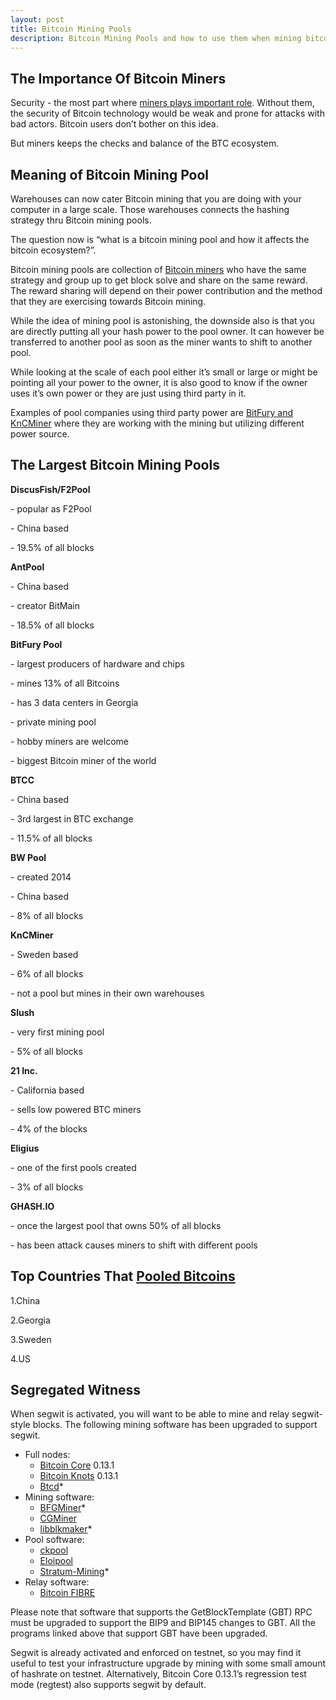 ```yaml
---
layout: post
title: Bitcoin Mining Pools
description: Bitcoin Mining Pools and how to use them when mining bitcoin.
---
```


<h2>The Importance Of Bitcoin Miners</h2>

<p>Security - the most part where <a href="/cloud/">miners plays important role</a>. Without them, the security of Bitcoin technology would be weak and prone for attacks with bad actors. Bitcoin users don’t bother on this idea. </p>

<p>But miners keeps the checks and balance of the BTC ecosystem.</p>

<h2>Meaning of Bitcoin Mining Pool</h2>

<p>Warehouses can now cater Bitcoin mining that you are doing with your computer in a large scale. Those warehouses connects the hashing strategy thru Bitcoin mining pools. </p>

<p>The question now is “what is a bitcoin mining pool and how it affects the bitcoin ecosystem?”.</p>

<p>Bitcoin mining pools are collection of <a href="/software/">Bitcoin miners</a> who have the same strategy and group up to get block solve and share on the same reward. The reward sharing will depend on their power contribution and the method that they are exercising towards Bitcoin mining. </p>

<p>While the idea of mining pool is astonishing, the downside also is that you are directly putting all your hash power to the pool owner. It can however be transferred to another pool as soon as the miner wants to shift to another pool.</p>

<p>While looking at the scale of each pool either it’s small or large or might be pointing all your power to the owner, it is also good to know if the owner uses it’s own power or they are just using third party in it. </p>

<p>Examples of pool companies using third party power are <a href="/hardware/">BitFury and KnCMiner</a> where they are working with the mining but utilizing different power source.</p>

<h2>The Largest Bitcoin Mining Pools</h2>

<p><strong>DiscusFish/F2Pool</strong></p>
<p>- popular as F2Pool</p>
<p>- China based</p>
<p>- 19.5% of all blocks</p>

<p><strong>AntPool</strong></p>
<p>- China based</p>
<p>- creator BitMain</p>
<p>- 18.5% of all blocks</p>

<p><strong>BitFury Pool</strong></p>
<p>- largest producers of hardware and chips</p>
<p>- mines 13% of all Bitcoins</p>
<p>- has 3 data centers in Georgia</p>
<p>- private mining pool</p>
<p>- hobby miners are welcome</p>
<p>- biggest Bitcoin miner of the world</p>

<p><strong>BTCC</strong></p>
<p>- China based</p>
<p>- 3rd largest in BTC exchange</p>
<p>- 11.5% of all blocks</p>

<p><strong>BW Pool</strong></p>
<p>- created 2014</p>
<p>- China based</p>
<p>- 8% of all blocks</p>

<p><strong>KnCMiner</strong></p>
<p>- Sweden based</p>
<p>- 6% of all blocks</p>
<p>- not a pool but mines in their own warehouses</p>

<p><strong>Slush</strong></p>
<p>- very first mining pool</p>
<p>- 5% of all blocks</p>

<p><strong>21 Inc.</strong></p>
<p>- California based</p>
<p>- sells low powered BTC miners</p>
<p>- 4% of the blocks</p>

<p><strong>Eligius</strong></p>
<p>- one of the first pools created</p>
<p>- 3% of all blocks</p>

<p><strong>GHASH.IO</strong></p>
<p>- once the largest pool that owns 50% of all blocks</p>
<p>- has been attack causes miners to shift with different pools</p>

<h2><strong>Top Countries That <a href="/blog/">Pooled Bitcoins</a></strong></h2>

<p>1.China</p>
<p>2.Georgia</p>
<p>3.Sweden</p>
<p>4.US</p>

<h2>Segregated Witness</h2>
<p>When segwit is activated, you will want to be able to mine and relay segwit-style blocks. The following mining software has been upgraded to support segwit.</p>
<ul>
<li>Full nodes:
<ul>
<li><a href="https://bitcoin.org/en/download">Bitcoin Core</a> 0.13.1</li>
<li><a href="http://bitcoinknots.org/">Bitcoin Knots</a> 0.13.1</li>
<li><a href="https://github.com/btcsuite/btcd/pull/656">Btcd</a>*</li>
</ul>
</li>
<li>Mining software:
<ul>
<li><a href="https://github.com/luke-jr/bfgminer">BFGMiner</a>*</li>
<li><a href="https://github.com/ckolivas/cgminer">CGMiner</a></li>
<li><a href="https://github.com/bitcoin/libblkmaker/pull/6">libblkmaker</a>*</li>
</ul>
</li>
<li>Pool software:
<ul>
<li><a href="https://bitbucket.org/ckolivas/ckpool">ckpool</a></li>
<li><a href="https://github.com/luke-jr/eloipool">Eloipool</a></li>
<li><a href="https://github.com/slush0/stratum-mining/pull/16">Stratum-Mining</a>*</li>
</ul>
</li>
<li>Relay software:
<ul>
<li><a href="http://bitcoinfibre.org/">Bitcoin FIBRE</a></li>
</ul>
</li>
</ul>
<p>Please note that software that supports the GetBlockTemplate (GBT) RPC must be upgraded to support the BIP9 and BIP145 changes to GBT. All the programs linked above that support GBT have been upgraded.</p>
<p>Segwit is already activated and enforced on testnet, so you may find it useful to test your infrastructure upgrade by mining with some small amount of hashrate on testnet. Alternatively, Bitcoin Core 0.13.1’s regression test mode (regtest) also supports segwit by default.</p>
